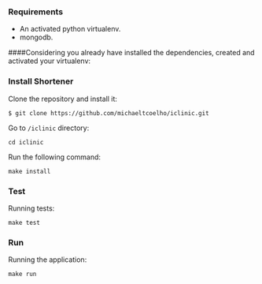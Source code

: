### Requirements

* An activated python virtualenv.
* mongodb.

####Considering you already have installed the dependencies, created and activated your virtualenv:

### Install Shortener

Clone the repository and install it:

`$ git clone https://github.com/michaeltcoelho/iclinic.git`

Go to `/iclinic` directory:

`cd iclinic`

Run the following command:

`make install`

### Test

Running tests:

`make test`

### Run

Running the application:

`make run`